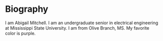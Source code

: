 # Biography

I am Abigail Mitchell. I am an undergraduate senior in electrical engineering at Mississippi State University. I am from Olive Branch, MS. My favorite color is purple.
